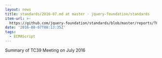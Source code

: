 ```yaml
---
layout: news
title: standards/2016-07.md at master · jquery-foundation/standards
item-url: >-
  https://github.com/jquery-foundation/standards/blob/master/reports/TC39/2016-07.md
date: '2016-08-07T08:13:35Z'
tags:
  - ECMAScript
---
```

Summary of TC39 Meeting on July 2016
